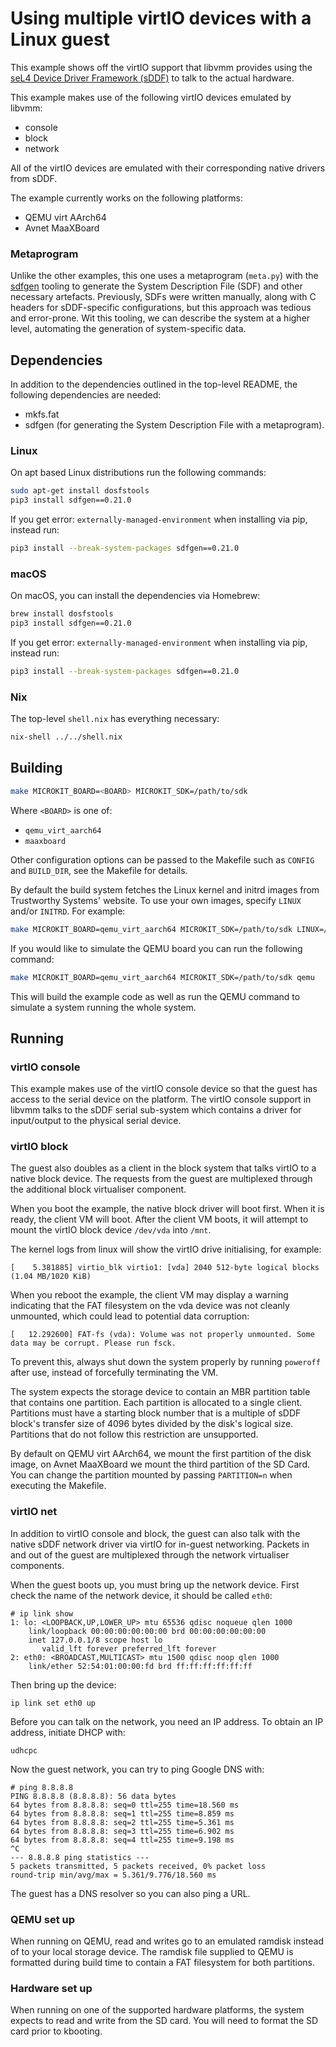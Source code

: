 <!--
     Copyright 2024, UNSW
     SPDX-License-Identifier: CC-BY-SA-4.0
-->

# Using multiple virtIO devices with a Linux guest

This example shows off the virtIO support that libvmm provides using the
[seL4 Device Driver Framework (sDDF)](https://github.com/au-ts/sddf) to talk to
the actual hardware.

This example makes use of the following virtIO devices emulated by libvmm:
* console
* block
* network

All of the virtIO devices are emulated with their corresponding native drivers
from sDDF.

The example currently works on the following platforms:

* QEMU virt AArch64
* Avnet MaaXBoard

### Metaprogram

Unlike the other examples, this one uses a metaprogram (`meta.py`) with
the [sdfgen](https://github.com/au-ts/microkit_sdf_gen) tooling to generate the
System Description File (SDF) and other necessary artefacts. Previously,
SDFs were written manually, along with C headers for sDDF-specific configurations,
but this approach was tedious and error-prone. Wit this tooling, we can describe
the system at a higher level, automating the generation of system-specific data.

## Dependencies

In addition to the dependencies outlined in the top-level README, the following
dependencies are needed:
* mkfs.fat
* sdfgen (for generating the System Description File with a metaprogram).

### Linux

On apt based Linux distributions run the following commands:
```sh
sudo apt-get install dosfstools
pip3 install sdfgen==0.21.0
```

If you get error: `externally-managed-environment` when installing via pip, instead run:
```sh
pip3 install --break-system-packages sdfgen==0.21.0
```

### macOS

On macOS, you can install the dependencies via Homebrew:
```sh
brew install dosfstools
pip3 install sdfgen==0.21.0
```

If you get error: `externally-managed-environment` when installing via pip, instead run:
```sh
pip3 install --break-system-packages sdfgen==0.21.0
```

### Nix

The top-level `shell.nix` has everything necessary:
```sh
nix-shell ../../shell.nix
```

## Building

```sh
make MICROKIT_BOARD=<BOARD> MICROKIT_SDK=/path/to/sdk
```

Where `<BOARD>` is one of:
* `qemu_virt_aarch64`
* `maaxboard`

Other configuration options can be passed to the Makefile such as `CONFIG`
and `BUILD_DIR`, see the Makefile for details.

By default the build system fetches the Linux kernel and initrd images from
Trustworthy Systems' website. To use your own images, specify `LINUX` and/or
`INITRD`. For example:

```sh
make MICROKIT_BOARD=qemu_virt_aarch64 MICROKIT_SDK=/path/to/sdk LINUX=/path/to/linux INITRD=/path/to/initrd
```

If you would like to simulate the QEMU board you can run the following command:
```sh
make MICROKIT_BOARD=qemu_virt_aarch64 MICROKIT_SDK=/path/to/sdk qemu
```

This will build the example code as well as run the QEMU command to simulate a
system running the whole system.

## Running

### virtIO console

This example makes use of the virtIO console device so that the guest has access
to the serial device on the platform. The virtIO console support in libvmm talks to
the sDDF serial sub-system which contains a driver for input/output to the physical
serial device.

### virtIO block

The guest also doubles as a client in the block system that talks virtIO to a native
block device. The requests from the guest are multiplexed through the additional block
virtualiser component.

When you boot the example, the native block driver will boot first. When it is ready, the
client VM will boot. After the client VM boots, it will attempt to mount the
virtIO block device `/dev/vda` into `/mnt`.

The kernel logs from linux will show the virtIO drive initialising, for example:
```
[    5.381885] virtio_blk virtio1: [vda] 2040 512-byte logical blocks (1.04 MB/1020 KiB)
```

When you reboot the example, the client VM may display a warning indicating that the
FAT filesystem on the vda device was not cleanly unmounted, which could lead to potential
data corruption:
```
[   12.292600] FAT-fs (vda): Volume was not properly unmounted. Some data may be corrupt. Please run fsck.
```
To prevent this, always shut down the system properly by running `poweroff` after use,
instead of forcefully terminating the VM.

The system expects the storage device to contain an MBR partition table that contains
one partition. Each partition is allocated to a single client. Partitions must have a
starting block number that is a multiple of sDDF block's transfer size of 4096 bytes
divided by the disk's logical size. Partitions that do not follow this restriction
are unsupported.

By default on QEMU virt AArch64, we mount the first partition of the disk image,
on Avnet MaaXBoard we mount the third partition of the SD Card. You can change the partition mounted
by passing `PARTITION=n` when executing the Makefile.

### virtIO net

In addition to virtIO console and block, the guest can also talk with the native
sDDF network driver via virtIO for in-guest networking. Packets in and out of
the guest are multiplexed through the network virtualiser components.

When the guest boots up, you must bring up the network device. First check the
name of the network device, it should be called `eth0`:
```
# ip link show
1: lo: <LOOPBACK,UP,LOWER_UP> mtu 65536 qdisc noqueue qlen 1000
    link/loopback 00:00:00:00:00:00 brd 00:00:00:00:00:00
    inet 127.0.0.1/8 scope host lo
       valid_lft forever preferred_lft forever
2: eth0: <BROADCAST,MULTICAST> mtu 1500 qdisc noop qlen 1000
    link/ether 52:54:01:00:00:fd brd ff:ff:ff:ff:ff:ff
```

Then bring up the device:
```
ip link set eth0 up
```

Before you can talk on the network, you need an IP address.
To obtain an IP address, initiate DHCP with:
```
udhcpc
```

Now the guest network, you can try to ping Google DNS with:
```
# ping 8.8.8.8
PING 8.8.8.8 (8.8.8.8): 56 data bytes
64 bytes from 8.8.8.8: seq=0 ttl=255 time=18.560 ms
64 bytes from 8.8.8.8: seq=1 ttl=255 time=8.859 ms
64 bytes from 8.8.8.8: seq=2 ttl=255 time=5.361 ms
64 bytes from 8.8.8.8: seq=3 ttl=255 time=6.902 ms
64 bytes from 8.8.8.8: seq=4 ttl=255 time=9.198 ms
^C
--- 8.8.8.8 ping statistics ---
5 packets transmitted, 5 packets received, 0% packet loss
round-trip min/avg/max = 5.361/9.776/18.560 ms
```

The guest has a DNS resolver so you can also ping a URL.

### QEMU set up

When running on QEMU, read and writes go to an emulated ramdisk instead of to your
local storage device. The ramdisk file supplied to QEMU is formatted during build
time to contain a FAT filesystem for both partitions.

### Hardware set up

When running on one of the supported hardware platforms, the system expects to
read and write from the SD card. You will need to format the SD card prior to
kbooting.

